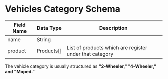 # Vehicles Category Schema



| Field Name | Data Type   | Description                                             |
| ---------- | ----------- | ------------------------------------------------------- |
| name       | String      |                                                         |
| product    | Products\[] | List of products which are register under that category |

The vehicle category is usually structured as **"2-Wheeler," "4-Wheeler," and "Moped."**
